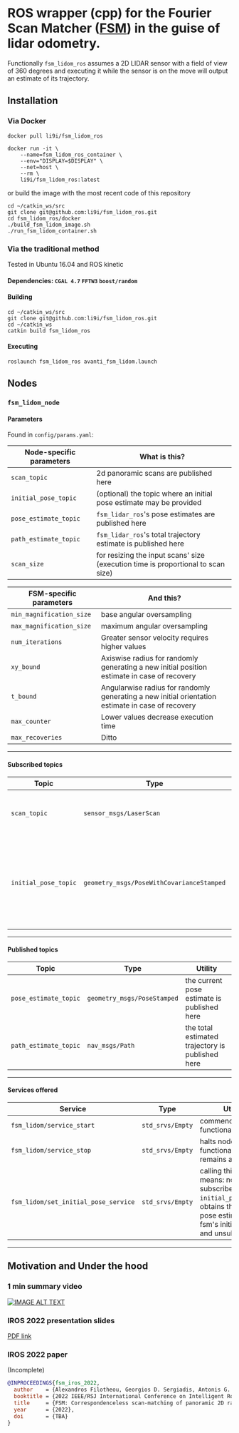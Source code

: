 # ROS wrapper (cpp) for the Fourier Scan Matcher ([FSM](https://github.com/li9i/fsm)) in the guise of lidar odometry.

Functionally `fsm_lidom_ros` assumes a 2D LIDAR sensor with a field of view of
360 degrees and executing it while the sensor is on the move will output an estimate
of its trajectory.


## Installation

### Via Docker

```
docker pull li9i/fsm_lidom_ros

docker run -it \
    --name=fsm_lidom_ros_container \
    --env="DISPLAY=$DISPLAY" \
    --net=host \
    --rm \
    li9i/fsm_lidom_ros:latest
```

or build the image with the most recent code of this repository

```
cd ~/catkin_ws/src
git clone git@github.com:li9i/fsm_lidom_ros.git
cd fsm_lidom_ros/docker
./build_fsm_lidom_image.sh
./run_fsm_lidom_container.sh
```

### Via the traditional method

Tested in Ubuntu 16.04 and ROS kinetic

#### Dependencies: `CGAL 4.7` `FFTW3` `boost/random`

#### Building

```
cd ~/catkin_ws/src
git clone git@github.com:li9i/fsm_lidom_ros.git
cd ~/catkin_ws
catkin build fsm_lidom_ros
```

#### Executing

```
roslaunch fsm_lidom_ros avanti_fsm_lidom.launch
```

## Nodes

### `fsm_lidom_node`

#### Parameters

Found in `config/params.yaml`:

| Node-specific parameters | What is this?                                                                    |
| ------------------------ | -------------------------------------------------------------------------------- |
| `scan_topic`             | 2d panoramic scans are published here                                            |
| `initial_pose_topic`     | (optional) the topic where an initial pose estimate may be provided              |
| `pose_estimate_topic`    | `fsm_lidar_ros`'s pose estimates are published here                              |
| `path_estimate_topic`    | `fsm_lidar_ros`'s total trajectory estimate is published here                    |
| `scan_size`              | for resizing the input scans' size (execution time is proportional to scan size) |

| FSM-specific parameters  | And this?                                                                                         |
| ------------------------ | ------------------------------------------------------------------------------------------------- |
| `min_magnification_size` | base angular oversampling                                                                         |
| `max_magnification_size` | maximum angular oversampling                                                                      |
| `num_iterations`         | Greater sensor velocity requires higher values                                                    |
| `xy_bound`               | Axiswise radius for randomly generating a new initial position estimate in case of recovery       |
| `t_bound`                | Angularwise radius for randomly generating a new initial orientation estimate in case of recovery |
| `max_counter`            | Lower values decrease execution time                                                              |
| `max_recoveries`         | Ditto                                                                                             |

---


#### Subscribed topics

| Topic                | Type                                     | Utility                                                                                |
| -------------------- | ---------------------------------------- | ---------------------------------------------------------------------------------------|
| `scan_topic`         | `sensor_msgs/LaserScan`                  | 2d panoramic scans are published here                                                  |
| `initial_pose_topic` | `geometry_msgs/PoseWithCovarianceStamped`| optional---for setting the very first pose estimate to something other than the origin |

---

#### Published topics

| Topic                 | Type                        | Utility                                          |
| --------------------- | ----------------------------| ------------------------------------------------ |
| `pose_estimate_topic` | `geometry_msgs/PoseStamped` | the current pose estimate is published here      |
| `path_estimate_topic` | `nav_msgs/Path`             | the total estimated trajectory is published here |

---

#### Services offered

| Service                              | Type             | Utility                                                                                                                                          |
| ------------------------------------ | ---------------- | ------------------------------------------------------------------------------------------------------------------------------------------------ |
| `fsm_lidom/service_start`            | `std_srvs/Empty` | commences node functionality                                                                                                                     |
| `fsm_lidom/service_stop`             | `std_srvs/Empty` | halts node functionality (node remains alive)                                                                                                    |
| `fsm_lidom/set_initial_pose_service` | `std_srvs/Empty` | calling this service means: node subscribes to `initial_pose_topic`, obtains the latest pose estimate, sets fsm's initial pose, and unsubscribes |

---

## Motivation and Under the hood

### 1 min summary video
[![IMAGE ALT TEXT](http://img.youtube.com/vi/hB4qsHCEXGI/0.jpg)](http://www.youtube.com/watch?v=hB4qsHCEXGI "1 min summary video")

### IROS 2022 presentation slides
[PDF link](https://raw.githubusercontent.com/li9i/fsm_presentation_iros22/master/main.pdf)

### IROS 2022 paper

(Incomplete)

```bibtex
@INPROCEEDINGS{fsm_iros_2022,
  author    = {Alexandros Filotheou, Georgios D. Sergiadis, Antonis G. Dimitriou},
  booktitle = {2022 IEEE/RSJ International Conference on Intelligent Robots and Systems (IROS)},
  title     = {FSM: Correspondenceless scan-matching of panoramic 2D range scans},
  year      = {2022},
  doi       = {TBA}
}
